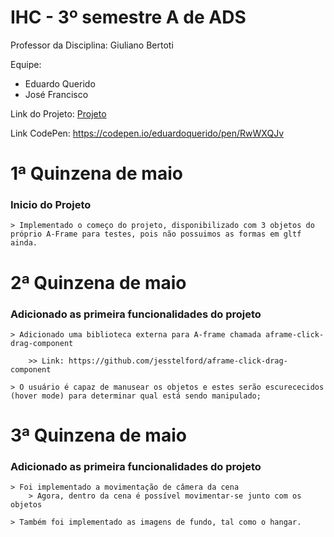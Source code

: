 # IHC - 3º semestre A de ADS

 

Professor da Disciplina: Giuliano Bertoti 

 

Equipe:

 - Eduardo Querido
 - José Francisco

Link do Projeto: [Projeto](https://github.com/eduardoquerido/IHC_fatec/tree/master/projeto)

Link CodePen: https://codepen.io/eduardoquerido/pen/RwWXQJv

# 1ª Quinzena de maio

### Inicio do Projeto

	> Implementado o começo do projeto, disponibilizado com 3 objetos do próprio A-Frame para testes, pois não possuimos as formas em gltf ainda.


# 2ª Quinzena de maio

### Adicionado as primeira funcionalidades do projeto

	> Adicionado uma biblioteca externa para A-frame chamada aframe-click-drag-component

		>> Link: https://github.com/jesstelford/aframe-click-drag-component

	> O usuário é capaz de manusear os objetos e estes serão escurececidos (hover mode) para determinar qual está sendo manipulado;

# 3ª Quinzena de maio

### Adicionado as primeira funcionalidades do projeto

	> Foi implementado a movimentação de câmera da cena
		> Agora, dentro da cena é possível movimentar-se junto com os objetos

	> Também foi implementado as imagens de fundo, tal como o hangar.